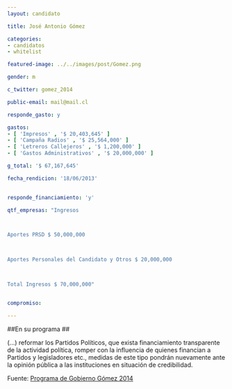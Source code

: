 ```yaml
---
layout: candidato

title: José Antonio Gómez

categories: 
- candidatos
- whitelist

featured-image: ../../images/post/Gomez.png

gender: m

c_twitter: gomez_2014

public-email: mail@mail.cl

responde_gasto: y

gastos:
- [ 'Impresos' , '$ 20,403,645' ]
- [ 'Campaña Radios' , '$ 25,564,000' ]
- [ 'Letreros Callejeros' , '$ 1,200,000' ]
- [ 'Gastos Administrativos' , '$ 20,000,000' ]

g_total: '$ 67,167,645'

fecha_rendicion: '18/06/2013'

 
responde_financiamiento: 'y'

qtf_empresas: "Ingresos



Aportes PRSD $ 50,000,000



Aportes Personales del Candidato y Otros $ 20,000,000



Total Ingresos $ 70,000,000"


compromiso:

---
```


##En su programa ##

(...) reformar los Partidos Políticos, que exista financiamiento transparente de la actividad política, romper con la influencia de quienes financian a Partidos y legisladores etc., medidas de este tipo pondrán nuevamente ante la opinión pública a las instituciones en situación de credibilidad.

Fuente: [Programa de Gobierno Gómez 2014][prog] 



[prog]:http://www.gomez2014.cl/programa/
